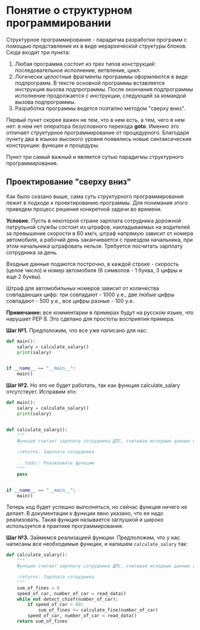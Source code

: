 # Понятие о структурном программировании

Структурное программирование - парадигма разработки программ с помощью представления их в виде иерархической структуры блоков. Сюда входит три пункта:

1. Любая программа состоит из трех типов конструкций: последовательное исполнение, ветвление, цикл.
2. Логически целостные фрагменты программы оформляются в виде подпрограмм. В тексте основной программы вставляется инструкция вызова подпрограммы. После окончания подпрограммы исполнение продолжается с инструкции, следующей за командой вызова подпрограммы.
3. Разработка программы ведется поэтапно методом "сверху вниз".

Первый пункт скорее важен не тем, что в нем есть, а тем, чего в нем нет: в нем нет оператора безусловного перехода **goto**. Именно это отличает структурное программирование от процедурного. Благодаря пункту два в языках высокого уровня появились новые синтаксические конструкции: функции и процедуры.

Пункт три самый важный и является сутью парадигмы структурного программирования.

## Проектирование "сверху вниз"

Как было сказано выше, сама суть структурного программирования лежит в подходе к проектированию программы. Для понимания этого приведем процесс решения конкретной задачи во времени.

**Условие.** Пусть в некоторой стране зарплата сотрудника дорожной патрульной службы состоит из штрафов, накладываемых на водителей за превышение скорости в 60 км/ч, штраф напрямую зависит от номера автомобиля, а рабочий день заканчивается с приездом начальника, при этом начальника штрафовать нельзя. Требуется посчитать зарплату сотрудника за день.

Входные данные подаются построчно, в каждой строке - скорость (целое число) и номер автомобиля (6 символов - 1 буква, 3 цифры и еще 2 буквы).

Штраф для автомобильных номеров зависит от количества совпадающих цифр: три совпадают - 1000 у.е., две любые цифры совпадают - 500 у.е., все цифры разные - 100 у.е.

**Примечание:** все комментарии в примерах будут на русском языке, что нарушает PEP 8. Это сделано для простоты восприятия примера.

**Шаг №1.** Предположим, что все уже написано для нас:

```python
def main():
    salary = calculate_salary()
    print(salary)


if __name__ == "__main__":
    main()
```

**Шаг №2.** Но это не будет работать, так как функция calculate_salary отсутствует. Исправим это:

```python
def main():
    salary = calculate_salary()
    print(salary)


def calculate_salary():
    """
    Функция считает зарплату сотрудника ДПС, считывая исходные данные с клавиатуры.
    
    :returns: Зарплата сотрудника
    
    .. todo:: Реализовать функцию
    """
    pass


if __name__ == "__main__":
    main()
```

Теперь код будет успешно выполняться, но сейчас функция ничего не делает. В документации к функции явно указано, что ее надо реализовать. Такая функция называется заглушкой и широко используется в практике программирования.

**Шаг №3.** Займемся реализацией функции. Предположим, что у нас написаны все необходимые функции, и напишем `calculate_salary` так:

```python
def calculate_salary():
    """
    Функция считает зарплату сотрудника ДПС, считывая исходные данные с клавиатуры.

    :returns: Зарплата сотрудника
    """
    sum_of_fines = 0
    speed_of_car, number_of_car = read_data()
    while not detect_chief(number_of_car):
        if speed_of_car > 60:
            sum_of_fines += calculate_fine(number_of_car)
        speed_of_car, number_of_car = read_data()
    return sum_of_fines
```